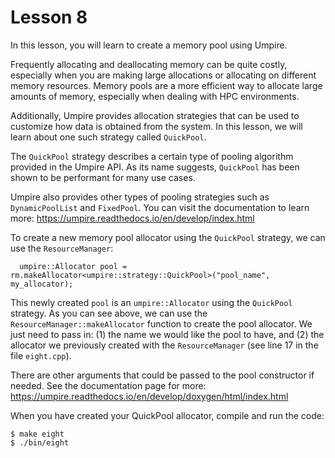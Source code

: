 # Lesson 8

In this lesson, you will learn to create a memory pool using Umpire.

Frequently allocating and deallocating memory can be quite costly, especially when you are making large allocations or allocating on different memory resources. 
Memory pools are a more efficient way to allocate large amounts of memory, especially when dealing with HPC environments.

Additionally, Umpire provides allocation strategies that can be used to customize how data is obtained from the system.
In this lesson, we will learn about one such strategy called `QuickPool`. 

The `QuickPool` strategy describes a certain type of pooling algorithm provided in the Umpire API. 
As its name suggests, `QuickPool` has been shown to be performant for many use cases. 

Umpire also provides other types of pooling strategies such as `DynamicPoolList` and `FixedPool`. 
You can visit the documentation to learn more: https://umpire.readthedocs.io/en/develop/index.html 

To create a new memory pool allocator using the `QuickPool` strategy, we can use the `ResourceManager`:
```
  umpire::Allocator pool = rm.makeAllocator<umpire::strategy::QuickPool>("pool_name", my_allocator);
```

This newly created `pool` is an `umpire::Allocator` using the `QuickPool` strategy. As you can see above, we can use the `ResourceManager::makeAllocator` function to create the pool allocator. We just need to pass 
in: (1) the name we would like the pool to have, and (2) the allocator we previously created with the `ResourceManager` (see line 17 in the
file `eight.cpp`).

There are other arguments that could be passed to the pool constructor if needed. See the documentation page for more: https://umpire.readthedocs.io/en/develop/doxygen/html/index.html

When you have created your QuickPool allocator, compile and run the code:
```
$ make eight
$ ./bin/eight
```
